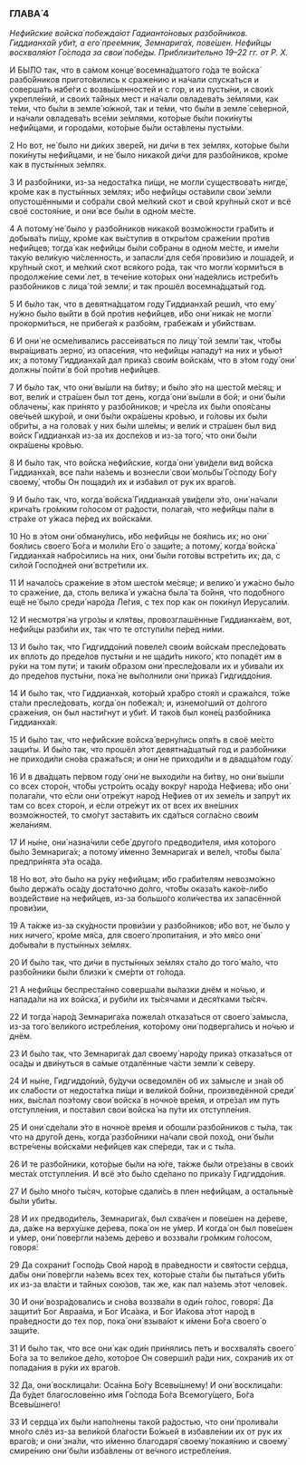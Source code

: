 ### ГЛАВА́ 4

_Нефи́йские войска́ побежда́ют Гадианто́новых разбо́йников. Гиддианха́й уби́т, а его́ прее́мник, Земнарига́х, пове́шен. Нефи́йцы восхваля́ют Го́спода за свои́ побе́ды. Приблизи́тельно 19–22 гг. от Р. Х._

И БЫ́ЛО так, что в са́мом конце́ восемна́дцатого го́да те войска́ разбо́йников пригото́вились к сраже́нию и на́чали спуска́ться и соверша́ть набе́ги с возвы́шенностей и с гор, и из пусты́ни, и свои́х укрепле́ний, и свои́х та́йных мест и на́чали овладева́ть зе́млями, как те́ми, что бы́ли в земле́ ю́жной, так и те́ми, что бы́ли в земле́ се́верной, и на́чали овладева́ть все́ми зе́млями, кото́рые бы́ли поки́нуты нефи́йцами, и города́ми, кото́рые бы́ли оста́влены пусты́ми.

2 Но вот, не́ было ни ди́ких звере́й, ни ди́чи в тех зе́млях, кото́рые бы́ли поки́нуты нефи́йцами, и не́ было никако́й ди́чи для разбо́йников, кро́ме как в пусты́нных зе́млях.

3 И разбо́йники, из-за недоста́тка пи́щи, не могли́ существова́ть нигде́, кро́ме как в пусты́нных зе́млях; и́бо нефи́йцы оста́вили свои́ зе́мли опустошёнными и собра́ли свой ме́лкий скот и свой кру́пный скот и всё своё состоя́ние, и они́ все бы́ли в одно́м ме́сте.

4 А потому́ не́ было у разбо́йников никако́й возмо́жности гра́бить и добыва́ть пи́щу, кро́ме как вы́ступив в откры́том сраже́нии про́тив нефи́йцев; тогда́ как нефи́йцы бы́ли со́браны в одно́м ме́сте, и име́ли таку́ю вели́кую чи́сленность, и запасли́ для себя́ прови́зию и лошаде́й, и кру́пный скот, и ме́лкий скот вся́кого ро́да, так что могли́ корми́ться в продолже́ние семи́ лет, в тече́ние кото́рых они́ наде́ялись истреби́ть разбо́йников с лица́ той земли́; и так прошёл восемна́дцатый год.

5 И бы́ло так, что в девятна́дцатом году́ Гиддианха́й реши́л, что ему́ ну́жно бы́ло вы́йти в бой про́тив нефи́йцев, и́бо они́ ника́к не могли́ прокорми́ться, не прибега́я к разбо́ям, грабежа́м и уби́йствам.

6 И они́ не осме́ливались рассе́иваться по лицу́ той земли́ так, что́бы выра́щивать зерно́, из опасе́ния, что нефи́йцы нападу́т на них и убью́т их; а потому́ Гиддианха́й дал прика́з свои́м войска́м, что в э́том году́ они́ должны́ пойти́ в бой про́тив нефи́йцев.

7 И бы́ло так, что они́ вы́шли на би́тву; и бы́ло э́то на шесто́й ме́сяц; и вот, вели́к и стра́шен был тот день, когда́ они́ вы́шли в бой; и они́ бы́ли облачены́, как при́нято у разбо́йников; и чре́сла их бы́ли опоя́саны ове́чьей шку́рой, и они́ бы́ли окра́шены кро́вью, и го́ловы их бы́ли обри́ты, а на голова́х у них бы́ли шле́мы; и вели́к и стра́шен был вид войск Гиддианха́я из-за их доспе́хов и из-за того́, что они́ бы́ли окра́шены кро́вью.

8 И бы́ло так, что войска́ нефи́йские, когда́ они́ уви́дели вид во́йска Гиддианха́я, все па́ли на́земь и вознесли́ свои́ мольбы́ Го́споду Бо́гу своему́, что́бы Он пощади́л их и изба́вил от рук их враго́в.

9 И бы́ло так, что, когда́ войска́ Гиддианха́я уви́дели э́то, они́ на́чали крича́ть гро́мким го́лосом от ра́дости, полага́я, что нефи́йцы па́ли в стра́хе от у́жаса пе́ред их войска́ми.

10 Но в э́том они́ обману́лись, и́бо нефи́йцы не боя́лись их; но они́ боя́лись своего́ Бо́га и моли́ли Его́ о защи́те; а потому́, когда́ войска́ Гиддианха́я набро́сились на них, они́ бы́ли гото́вы встре́тить их; да, с си́лой Госпо́дней они́ встре́тили их.

11 И начало́сь сраже́ние в э́том шесто́м ме́сяце; и велико́ и ужа́сно бы́ло то сраже́ние, да, столь велика́ и ужа́сна была́ та бо́йня, что подо́бного ещё не́ было среди́ наро́да Ле́гия, с тех пор как он поки́нул Иерусали́м.

12 И несмотря́ на угро́зы и кля́твы, провозглашённые Гиддианха́ем, вот, нефи́йцы разби́ли их, так что те отступи́ли пе́ред ни́ми.

13 И бы́ло так, что Гидгиддо́ний повеле́л свои́м войска́м пресле́довать их вплоть до преде́лов пусты́ни и не щади́ть никого́, кто попадёт им в ру́ки на том пути́; и таки́м о́бразом они́ пресле́довали их и убива́ли их до преде́лов пусты́ни, пока́ не вы́полнили они́ прика́з Гидгиддо́ния.

14 И бы́ло так, что Гиддианха́я, кото́рый хра́бро стоя́л и сража́лся, то́же ста́ли пресле́довать, когда́ он побежа́л; и, изнемо́гший от до́лгого сраже́ния, он был насти́гнут и уби́т. И тако́в был коне́ц разбо́йника Гиддианха́я.

15 И бы́ло так, что нефи́йские войска́ верну́лись опя́ть в своё ме́сто защи́ты. И бы́ло так, что прошёл э́тот девятна́дцатый год и разбо́йники не приходи́ли сно́ва сража́ться; и они́ не приходи́ли и в двадца́том году́.

16 И в два́дцать пе́рвом году́ они́ не выходи́ли на би́тву, но они́ вы́шли со всех сторо́н, что́бы устро́ить оса́ду вокру́г наро́да Не́фиева; и́бо они́ полага́ли, что е́сли они́ отре́жут наро́д Не́фиев от их земе́ль и запру́т их там со всех сторо́н, и е́сли отре́жут их от всех их вне́шних возмо́жностей, то смо́гут заста́вить их сда́ться согла́сно свои́м жела́ниям.

17 И ны́не, они́ назна́чили себе́ друго́го предводи́теля, и́мя кото́рого бы́ло Земнарига́х; а потому́ и́менно Земнарига́х и веле́л, что́бы была́ предпри́нята э́та оса́да.

18 Но вот, э́то бы́ло на ру́ку нефи́йцам; и́бо граби́телям невозмо́жно бы́ло держа́ть оса́ду доста́точно до́лго, что́бы оказа́ть како́е-ли́бо возде́йствие на нефи́йцев, из-за большо́го коли́чества их запасённой прови́зии,

19 А та́кже из-за ску́дности прови́зии у разбо́йников; и́бо вот, не́ было у них ничего́, кро́ме мя́са, для своего́ пропита́ния, и э́то мя́со они́ добыва́ли в пусты́нных зе́млях.

20 И бы́ло так, что ди́чи в пусты́нных зе́млях ста́ло до того́ ма́ло, что разбо́йники бы́ли близки́ к сме́рти от го́лода.

21 А нефи́йцы беспреста́нно соверша́ли вы́лазки днём и но́чью, и напада́ли на их войска́, и руби́ли их ты́сячами и деся́тками ты́сяч.

22 И тогда́ наро́д Земнарига́ха пожела́л отказа́ться от своего́ за́мысла, из-за того́ вели́кого истребле́ния, кото́рому они́ подверга́лись и но́чью и днём.

23 И бы́ло так, что Земнарига́х дал своему́ наро́ду прика́з отказа́ться от оса́ды и дви́нуться в са́мые отдалённые ча́сти земли́ к се́веру.

24 И ны́не, Гидгиддо́ний, бу́дучи осведомлён об их за́мысле и зна́я об их сла́бости от недоста́тка пи́щи и вели́кой бо́йни, произведённой среди́ них, вы́слал поэ́тому свои́ войска́ в ночно́е вре́мя, и отре́зал им путь отступле́ния, и поста́вил свои́ войска́ на пу́ти их отступле́ния.

25 И они́ сде́лали э́то в ночно́е вре́мя и обошли́ разбо́йников с ты́ла, так что на друго́й день, когда́ разбо́йники на́чали свой похо́д, они́ бы́ли встре́чены войска́ми нефи́йцев как спе́реди, так и с ты́ла.

26 И те разбо́йники, кото́рые бы́ли на ю́ге, та́кже бы́ли отре́заны в свои́х места́х отступле́ния. И всё э́то бы́ло сде́лано по прика́зу Гидгиддо́ния.

27 И бы́ло мно́го ты́сяч, кото́рые сдали́сь в плен нефи́йцам, а остальны́е бы́ли уби́ты.

28 И их предводи́тель, Земнарига́х, был схва́чен и пове́шен на де́реве, да, да́же на верху́шке де́рева, пока́ он не у́мер. И когда́ он был пове́шен и у́мер, они́ пове́ргли на́земь де́рево и воззва́ли гро́мким го́лосом, говоря́:

29 Да сохрани́т Госпо́дь Свой наро́д в пра́ведности и свя́тости се́рдца, да́бы они́ пове́ргли на́земь всех тех, кото́рые ста́ли бы пыта́ться уби́ть их из-за вла́сти и та́йных сою́зов, так же, как пал на́земь э́тот челове́к.

30 И они́ возра́довались и сно́ва воззва́ли в оди́н го́лос, говоря́: Да защити́т Бог Авраа́ма, и Бог Иса́ака, и Бог Иа́кова э́тот наро́д в пра́ведности до тех пор, пока́ они́ взыва́ют к и́мени Бо́га своего́ о защи́те.

31 И бы́ло так, что все они́ как оди́н при́нялись петь и восхваля́ть своего́ Бо́га за то вели́кое де́ло, кото́рое Он соверши́л ра́ди них, сохрани́в их от попада́ния в ру́ки их враго́в.

32 Да, они́ восклица́ли: Оса́нна Бо́гу Всевы́шнему! И они́ восклица́ли: Да бу́дет благослове́нно и́мя Го́спода Бо́га Всемогу́щего, Бо́га Всевы́шнего!

33 И сердца́ их бы́ли напо́лнены тако́й ра́достью, что они́ пролива́ли мно́го слёз из-за вели́кой бла́гости Бо́жьей в избавле́нии их от рук их враго́в; и они́ зна́ли, что и́менно благодаря́ своему́ покая́нию и своему́ смире́нию они́ бы́ли изба́влены от ве́чного истребле́ния.

